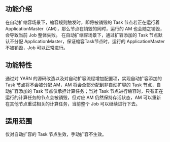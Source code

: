## 功能介绍
在自动扩缩容场景下，缩容规则触发时，即将被销毁的 Task 节点若正在运行着 ApplicationMaster（AM），那么节点在销毁的同时，运行的 AM 也会随之销毁，会导致当前 Job 整体失败。
在自动扩缩容场景下，通过扩容添加的 Task 节点默认不分配 ApplicationMaster，保证缩容Task节点时，运行的 ApplicationMaster不被销毁，Job 可以正常进行。
## 功能特性
通过对 YARN 的源码改造以及对自动扩容流程增加配置项，实现自动扩容添加的 Task 节点将不会被分配 AM，AM 将会全部分配到非自动扩容的 Task 节点，自动扩容添加的 Task 节点仅承担计算任务；当对 Task 节点进行缩容时，只有正在运行的计算任务的节点会被销毁，但对应 AM 仍然保持存活状态，AM 可以重新在其他节点重试相关的计算任务，当前整个 Job 可以继续进行下去。

## 适用范围
仅对自动扩容的 Task 节点生效，手动扩容不生效。
